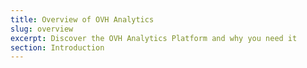 ```yaml
---
title: Overview of OVH Analytics
slug: overview
excerpt: Discover the OVH Analytics Platform and why you need it
section: Introduction
---
```

